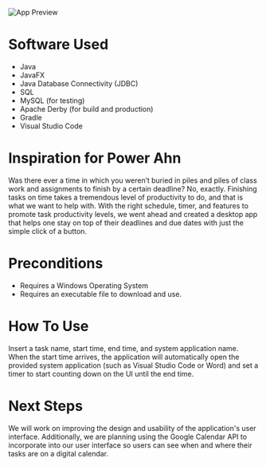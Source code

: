![App Preview](MP4Tube_Preview.png)

# Software Used
- Java
- JavaFX
- Java Database Connectivity (JDBC)
- SQL
- MySQL (for testing)
- Apache Derby (for build and production)
- Gradle
- Visual Studio Code

# Inspiration for Power Ahn
Was there ever a time in which you weren’t buried in piles and piles of class work and assignments to finish by a certain deadline? No, exactly. Finishing tasks on time takes a tremendous level of productivity to do, and that is what we want to help with. With the right schedule, timer, and features to promote task productivity levels, we went ahead and created a desktop app that helps one stay on top of their deadlines and due dates with just the simple click of a button.

# Preconditions
- Requires a Windows Operating System
- Requires an executable file to download and use.

# How To Use
Insert a task name, start time, end time, and system application name. When the start time arrives, the application will automatically open the provided system application (such as Visual Studio Code or Word) and set a timer to start counting down on the UI until the end time.


# Next Steps
We will work on improving the design and usability of the application's user interface. Additionally, we are planning using the Google Calendar API to incorporate into our user interface so users can see when and where their tasks are on a digital calendar.
